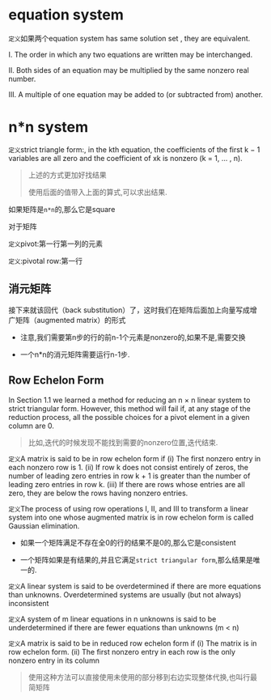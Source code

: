 # equation system

`定义`如果两个equation system has same solution set , they are equivalent.

I. The order in which any two equations are written may be interchanged. 

II. Both sides of an equation may be multiplied by the same nonzero real number.

 III. A multiple of one equation may be added to (or subtracted from) another.



# n*n system

`定义`strict triangle form:, in the kth equation, the coefficients of the first k − 1 variables are all zero and the coefficient of xk is nonzero (k = 1, ... , n).

> 上述的方式更加好找结果
>
> 使用后面的值带入上面的算式,可以求出结果.



如果矩阵是`n*n`的,那么它是square



对于矩阵

`定义`pivot:第一行第一列的元素

`定义`:pivotal row:第一行



## 消元矩阵

接下来就该回代（back substitution）了，这时我们在矩阵后面加上向量写成增广矩阵（augmented matrix）的形式



* 注意,我们需要第n步的行的前n-1个元素是nonzero的,如果不是,需要交换

* 一个n*n的消元矩阵需要运行n-1步.



## Row Echelon Form

In Section 1.1 we learned a method for reducing an n × n linear system to strict triangular form. However, this method will fail if, at any stage of the reduction process, all the possible choices for a pivot element in a given column are 0.

> 比如,迭代的时候发现不能找到需要的nonzero位置,迭代结束.



`定义`A matrix is said to be in row echelon form if (i) The first nonzero entry in each nonzero row is 1. (ii) If row k does not consist entirely of zeros, the number of leading zero entries in row k + 1 is greater than the number of leading zero entries in row k. (iii) If there are rows  whose entries are all zero, they are below the rows having nonzero entries.



`定义`The process of using row operations I, II, and III to transform a linear system into one whose augmented matrix is in row echelon form is called Gaussian elimination.



* 如果一个矩阵满足不存在全0的行的结果不是0的,那么它是consistent

* 一个矩阵如果是有结果的,并且它满足`strict triangular form`,那么结果是唯一的.



`定义`A linear system is said to be overdetermined if there are more equations than unknowns. Overdetermined systems are usually (but not always) inconsistent

`定义`A system of m linear equations in n unknowns is said to be underdetermined if there are fewer equations than unknowns (m < n)



`定义`A matrix is said to be in reduced row echelon form if (i) The matrix is in row echelon form. (ii) The first nonzero entry in each row is the only nonzero entry in its column

> 使用这种方法可以直接使用未使用的部分移到右边实现整体代换,也叫行最简矩阵